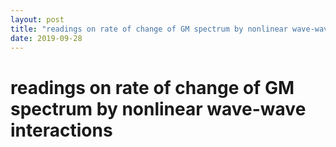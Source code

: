 ```yaml
---
layout: post
title: "readings on rate of change of GM spectrum by nonlinear wave-wave interactions"
date: 2019-09-28
---
```

<h1> readings on rate of change of GM spectrum by nonlinear wave-wave interactions </h1>
